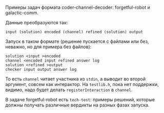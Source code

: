 Примеры задач формата coder-channel-decoder: forgetful-robot и galactic-comm.

Данные преобразуются так:

~~~~
input (solution) encoded (channel) refined (solution) output
~~~~

Запуск в таком формате (решение пускается с файлами или без, неважно, но для примера без файлов):

~~~~
solution <input >encoded
channel <encoded input refined answer log
solution <refined >output
checker input output answer log
~~~~

То есть `channel` читает участника из `stdin`, а выводит во второй аргумент, совсем как интерактор.
На `testlib.h`, пока нет поддержки, видимо, надо будет делать `registerInteraction` в `channel`.

В задаче forgetful-robot есть `tech-test`: примеры решений, которые должны получать различные вердикты на разных фазах запуска.
